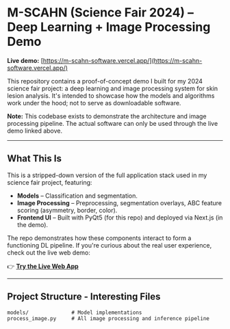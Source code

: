 # M-SCAHN (Science Fair 2024) – Deep Learning + Image Processing Demo  
**Live demo:** [https://m-scahn-software.vercel.app/](https://m-scahn-software.vercel.app/)

This repository contains a proof-of-concept demo I built for my 2024 science fair project: a deep learning and image processing system for skin lesion analysis. It's intended to showcase how the models and algorithms work under the hood; not to serve as downloadable software.

**Note:** This codebase exists to demonstrate the architecture and image processing pipeline. The actual software can only be used through the live demo linked above.

---

## What This Is

This is a stripped-down version of the full application stack used in my science fair project, featuring:

- **Models** – Classification and segmentation.
- **Image Processing** – Preprocessing, segmentation overlays, ABC feature scoring (asymmetry, border, color).
- **Frontend UI** – Built with PyQt5 (for this repo) and deployed via Next.js (in the demo).

The repo demonstrates how these components interact to form a functioning DL pipeline. If you're curious about the real user experience, check out the live web demo:

👉 **[Try the Live Web App](https://m-scahn-software.vercel.app/)**

---

## Project Structure - Interesting Files

```
models/              # Model implementations
process_image.py     # All image processing and inference pipeline
```